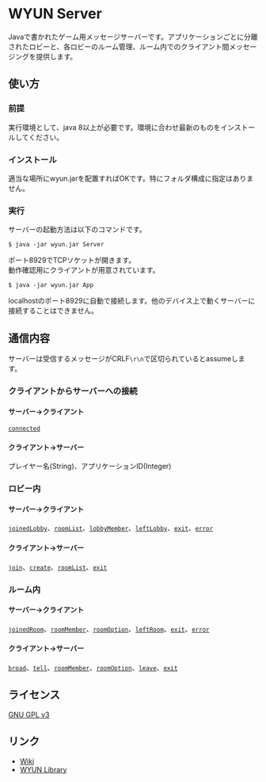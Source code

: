 # WYUN Server
Javaで書かれたゲーム用メッセージサーバーです。アプリケーションごとに分離されたロビーと、各ロビーのルーム管理、ルーム内でのクライアント間メッセージングを提供します。

## 使い方
### 前提
実行環境として、java 8以上が必要です。環境に合わせ最新のものをインストールしてください。
### インストール
適当な場所にwyun.jarを配置すればOKです。特にフォルダ構成に指定はありません。
### 実行
サーバーの起動方法は以下のコマンドです。
```terminal
$ java -jar wyun.jar Server
```
ポート8929でTCPソケットが開きます。  
動作確認用にクライアントが用意されています。
```terminal
$ java -jar wyun.jar App
```
localhostのポート8929に自動で接続します。他のデバイス上で動くサーバーに接続することはできません。
## 通信内容
サーバーは受信するメッセージがCRLF`\r\n`で区切られているとassumeします。  
### クライアントからサーバーへの接続
#### サーバー→クライアント
[`connected`]()
#### クライアント→サーバー
プレイヤー名(String)、アプリケーションID(Integer)
### ロビー内
#### サーバー→クライアント
[`joinedLobby`]()、[`roomList`]()、[`lobbyMember`]()、[`leftLobby`]()、[`exit`]()、[`error`]()
#### クライアント→サーバー
[`join`]()、[`create`]()、[`roomList`]()、[`exit`]()
### ルーム内
#### サーバー→クライアント
[`joinedRoom`]()、[`roomMember`]()、[`roomOption`]()、[`leftRoom`]()、[`exit`]()、[`error`]()
#### クライアント→サーバー
[`broad`]()、[`tell`]()、[`roomMember`]()、[`roomOption`]()、[`leave`]()、[`exit`]()

## ライセンス
[GNU GPL v3](LICENSE)
## リンク
* [Wiki]()
* [WYUN Library](https://github.com/ystt-lita/WYUN_Library)